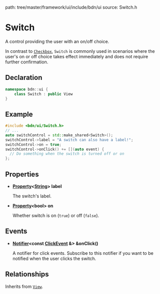 path: tree/master/framework/ui/include/bdn/ui
source: Switch.h

# Switch

A control providing the user with an on/off choice.

In contrast to [`Checkbox`](checkbox.md), `Switch` is commonly used in scenarios where the user's on or off choice takes effect immediately and does not require further confirmation.

## Declaration

```C++
namespace bdn::ui {
	class Switch : public View
}
```

## Example

```C++
#include <bdn/ui/Switch.h>
// ...
auto switchControl = std::make_shared<Switch>();
switchControl->label = "A switch can also have a label!";
switchControl->on = true;
switchControl->onClick() += [](auto event) {
  // Do something when the switch is turned off or on
};
```

## Properties

* **[Property](../foundation/property.md)<[String](../foundation/string.md)\> label**
	
	The switch's label.

* **[Property](../foundation/property.md)<bool\> on**
	
	Whether switch is on (`true`) or off (`false`).

## Events

* **[Notifier](../foundation/notifier.md)<const [ClickEvent](click_event.md) &\> &onClick()**

	A notifier for click events. Subscribe to this notifier if you want to be notified when the user clicks the switch.

## Relationships

Inherits from [`View`](view.md).

